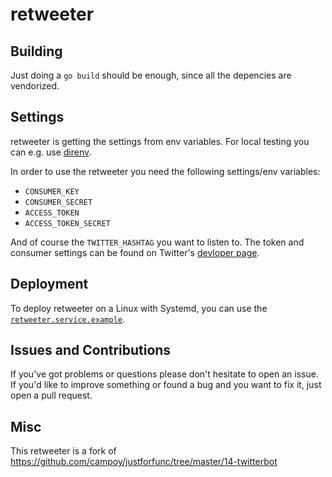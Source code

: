 # retweeter

## Building

Just doing a `go build` should be enough, since all the depencies are vendorized.

## Settings

retweeter is getting the settings from env variables. For local testing you can e.g. use [direnv](https://direnv.net/).

In order to use the retweeter you need the following settings/env variables:

* `CONSUMER_KEY`
* `CONSUMER_SECRET`
* `ACCESS_TOKEN`
* `ACCESS_TOKEN_SECRET`

And of course the `TWITTER_HASHTAG` you want to listen to. The token and consumer settings can be found on Twitter's [devloper page](https://developer.twitter.com/).

## Deployment

To deploy retweeter on a Linux with Systemd, you can use the [`retweeter.service.example`](https://github.com/brejoc/retweeter/blob/master/retweeter.service.example). 

## Issues and Contributions

If you've got problems or questions please don't hesitate to open an issue. If you'd like to improve something or found a bug and you want to fix it, just open a pull request.

## Misc

This retweeter is a fork of https://github.com/campoy/justforfunc/tree/master/14-twitterbot
